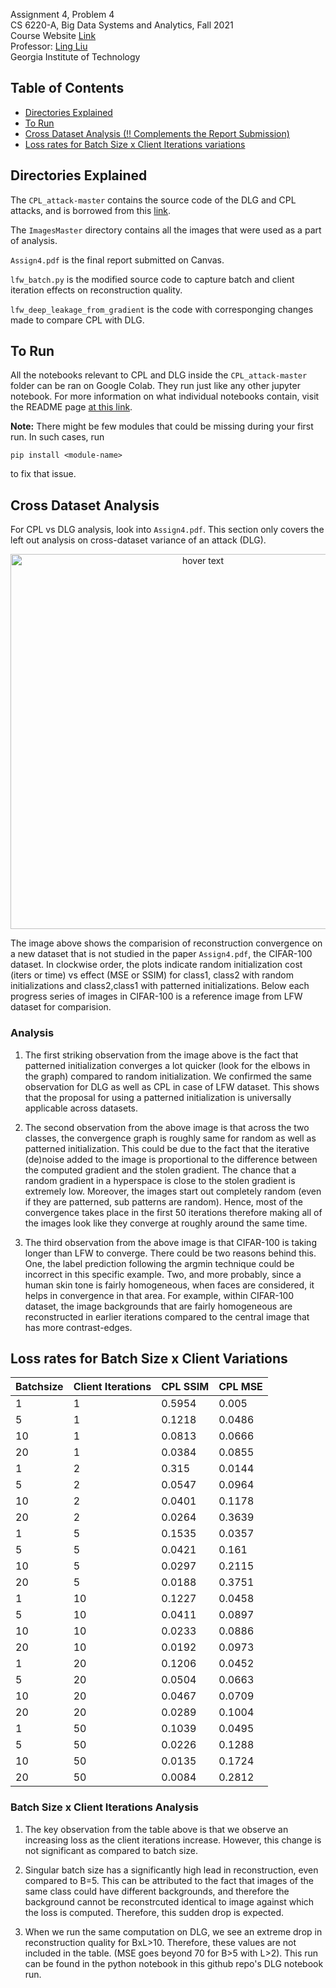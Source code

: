 Assignment 4, Problem 4 <br />
CS 6220-A, Big Data Systems and Analytics, Fall 2021 <br />
Course Website [Link](https://www.cc.gatech.edu/~lingliu/courses/cs6220/index.html) <br />
Professor: [Ling Liu](https://www.cc.gatech.edu/~lingliu/) <br />
Georgia Institute of Technology<br />

## Table of Contents

- [Directories Explained](#directories-explained)
- [To Run](#to-run)
- [Cross Dataset Analysis (!! Complements the Report Submission)](#cross-dataset-analysis)
- [Loss rates for Batch Size x Client Iterations variations](#loss-rates-for-batch-size-x-client-variations)
  <!-- * [Introductory Analysis](#introductory-analysis)
  * [Hardware Specifications](#hardware-specifications)
  * [Overview of the Tasks](#overview-of-the-tasks)
  * [WordCount using MapReduce](#wordcount-using-mapreduce)
    + [Dataset](#dataset)
    + [Dataset Sample](#dataset-sample)
    + [Output Analysis](#output-analysis)
    + [Runtime Analysis](#runtime-analysis)
  * [TopN using MapReduce](#topn-using-mapreduce)
    + [Dataset](#dataset-1)
    + [Data Sample](#data-sample)
    + [Output Analysis](#output-analysis-1)
    + [Runtime Analysis](#runtime-analysis-1) -->


## Directories Explained

The `CPL_attack-master` contains the source code of the DLG and CPL attacks, and is borrowed from this [link](https://github.com/git-disl/CPL_attack).

The `ImagesMaster` directory contains all the images that were used as a part of analysis. 

`Assign4.pdf` is the final report submitted on Canvas.

`lfw_batch.py` is the modified source code to capture batch and client iteration effects on reconstruction quality. 

`lfw_deep_leakage_from_gradient` is the code with corresponging changes made to compare CPL with DLG. 

## To Run

All the notebooks relevant to CPL and DLG inside the `CPL_attack-master` folder can be ran on Google Colab. They run just like any other jupyter notebook. For more information on what individual notebooks contain, visit the README page [at this link](https://github.com/git-disl/CPL_attack). 


**Note:** There might be few modules that could be missing during your first run. In such cases, run
```
pip install <module-name>
```
to fix that issue.


## Cross Dataset Analysis

For CPL vs DLG analysis, look into `Assign4.pdf`. This section only covers the left out analysis on cross-dataset variance of an attack (DLG).

<p align="center">
  <img src="ImagesMaster/MultipleDatasets/GrandDLGonCIFAR100.png" width="600" title="hover text">
  <!-- <img src="your_relative_path_here_number_2_large_name" width="350" alt="accessibility text"> -->
</p>

The image above shows the comparision of reconstruction convergence on a new dataset that is not studied in the paper `Assign4.pdf`, the CIFAR-100 dataset. In clockwise order, the plots indicate random initialization cost (iters or time) vs effect (MSE or SSIM) for class1, class2 with random initializations and class2,class1 with patterned initializations. Below each progress series of images in CIFAR-100 is a reference image from LFW dataset for comparision. 

### Analysis

1. The first striking observation from the image above is the fact that patterned initialization converges a lot quicker (look for the elbows in the graph) compared to random initialization. We confirmed the same observation for DLG as well as CPL in case of LFW dataset. This shows that the proposal for using a patterned initialization is universally applicable across datasets. 

2. The second observation from the above image is that across the two classes, the convergence graph is roughly same for random as well as patterned initialization. This could be due to the fact that the iterative (de)noise added to the image is proportional to the difference between the computed gradient and the stolen gradient. The chance that a random gradient in a hyperspace is close to the stolen gradient is extremely low. Moreover, the images start out completely random (even if they are patterned, sub patterns are random). Hence, most of the convergence takes place in the first 50 iterations therefore making all of the images look like they converge at roughly around the same time.

3. The third observation from the above image is that CIFAR-100 is taking longer than LFW to converge. There could be two reasons behind this. One, the label prediction following the argmin technique could be incorrect in this specific example. Two, and more probably, since a human skin tone is fairly homogeneous, when faces are considered, it helps in convergence in that area. For example, within CIFAR-100 dataset, the image backgrounds that are fairly homogeneous are reconstructed in earlier iterations compared to the central image that has more contrast-edges.


## Loss rates for Batch Size x Client Variations

| Batchsize  	| Client Iterations 	| CPL SSIM 	| CPL MSE 	|
|---	|---	|---	|---	|
| 1 	| 1 	| 0.5954 	| 0.005 	|
| 5 	| 1 	| 0.1218 	| 0.0486 	|
| 10 	| 1 	| 0.0813 	| 0.0666 	|
| 20 	| 1 	| 0.0384 	| 0.0855 	|
| 1 	| 2 	| 0.315 	| 0.0144 	|
| 5 	| 2 	| 0.0547 	| 0.0964 	|
| 10 	| 2 	| 0.0401 	| 0.1178 	|
| 20 	| 2 	| 0.0264 	| 0.3639 	|
| 1 	| 5 	| 0.1535 	| 0.0357 	|
| 5 	| 5 	| 0.0421 	| 0.161 	|
| 10 	| 5 	| 0.0297 	| 0.2115 	|
| 20 	| 5 	| 0.0188 	| 0.3751 	|
| 1 	| 10 	| 0.1227 	| 0.0458 	|
| 5 	| 10 	| 0.0411 	| 0.0897 	|
| 10 	| 10 	| 0.0233 	| 0.0886 	|
| 20 	| 10 	| 0.0192 	| 0.0973 	|
| 1 	| 20 	| 0.1206 	| 0.0452 	|
| 5 	| 20 	| 0.0504 	| 0.0663 	|
| 10 	| 20 	| 0.0467 	| 0.0709 	|
| 20 	| 20 	| 0.0289 	| 0.1004 	|
| 1 	| 50 	| 0.1039 	| 0.0495 	|
| 5 	| 50 	| 0.0226 	| 0.1288 	|
| 10 	| 50 	| 0.0135 	| 0.1724 	|
| 20 	| 50 	| 0.0084 	| 0.2812 	|


### Batch Size x Client Iterations Analysis

1. The key observation from the table above is that we observe an increasing loss as the client iterations increase. However, this change is not significant as compared to batch size.

2. Singular batch size has a significantly high lead in reconstruction, even compared to B=5. This can be attributed to the fact that images of the same class could have different backgrounds, and therefore the background cannot be reconstrcuted identical to image against which the loss is computed. Therefore, this sudden drop is expected.

3. When we run the same computation on DLG, we see an extreme drop in reconstruction quality for BxL>10. Therefore, these values are not included in the table. (MSE goes beyond 70 for B>5 with L>2).  This run can be found in the python notebook in this github repo's DLG notebook run. 